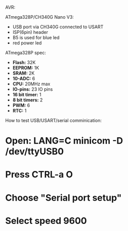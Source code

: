 AVR:

ATmega328P/CH340G Nano V3:
  
  * USB port via CH340G connected to USART
  * ISP(6pin) header 
  * B5 is used for blue led
  * red power led
  
ATmega328P spec:

  * **Flash:** 32K
  * **EEPROM:** 1K
  * **SRAM:** 2K
  * **10-ADC:** 6
  * **CPU:** 20MHz max
  * **IO-pins:** 23 IO pins
  * **16 bit timer:** 1
  * **8 bit timers:** 2
  * **PWM:** 6
  * **RTC:** 1

How to test USB/USART/serial comminication:

  # Open: LANG=C minicom -D /dev/ttyUSB0
  # Press CTRL-a O
  # Choose "Serial port setup"
  # Select speed 9600
